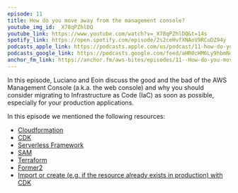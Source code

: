 ```yaml
---
episode: 11
title: How do you move away from the management console?
youtube_img_id: _X78qPZhlDQ
youtube_link: https://www.youtube.com/watch?v=_X78qPZhlDQ&t=14s
spotify_link: https://open.spotify.com/episode/2s2ceHvfXNAoV9RCuDZ94y
podcasts_apple_link: https://podcasts.apple.com/us/podcast/11-how-do-you-move-away-from-the-management-console/id1585489017?i=1000542406884
podcasts_google_link: https://podcasts.google.com/feed/aHR0cHM6Ly9hbmNob3IuZm0vcy82YTMzMTJhMC9wb2RjYXN0L3Jzcw/episode/ZmY4Y2Q1MWEtOGNhZS00NTI1LWJlNGUtYTc4NDhlMTQzM2Ri?sa=X&ved=0CAUQkfYCahcKEwjQ4fnhqPX3AhUAAAAAHQAAAAAQAQ
anchor_fm_link: https://anchor.fm/aws-bites/episodes/11--How-do-you-move-away-from-the-management-console-e1a9dbc
---
```


In this episode, Luciano and Eoin discuss the good and the bad of the AWS Management Console (a.k.a. the web console) and why you should consider migrating to Infrastructure as Code (IaC) as soon as possible, especially for your production applications.

In this episode we mentioned the following resources:

  - [Cloudformation](https://aws.amazon.com/cloudformation/) 
  - [CDK](https://aws.amazon.com/cdk/)
  - [Serverless Framework](https://www.serverless.com/)
  - [SAM](https://aws.amazon.com/serverless/sam)
  - [Terraform](https://www.terraform.io/) 
  - [Former2](https://former2.com/)
  - [Import or create (e.g. if the resource already exists in production) with CDK](https://loige.co/create-resources-conditionally-with-cdk)
    